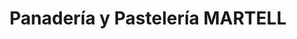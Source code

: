 ---
title: "Panadería y Pastelería MARTELL"
url: /zacapa/panaderia-y-pasteleria-martell/
shop: Bäckerei
---
